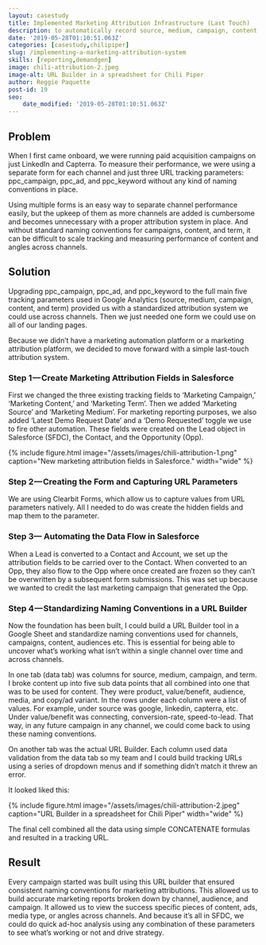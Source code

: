```yaml
---
layout: casestudy
title: Implemented Marketing Attribution Infrastructure (Last Touch)
description: to automatically record source, medium, campaign, content, and term for paid leads through to closed-won deals for easy ROI analysis.
date: '2019-05-28T01:10:51.063Z'
categories: [casestudy,chilipiper]
slug: /implementing-a-marketing-attribution-system
skills: [reporting,demandgen]
image: chili-attribution-2.jpeg
image-alt: URL Builder in a spreadsheet for Chili Piper
author: Reggie Paquette
post-id: 19
seo:
    date_modified: '2019-05-28T01:10:51.063Z'
---
```


## Problem

When I first came onboard, we were running paid acquisition campaigns on just LinkedIn and Capterra. To measure their performance, we were using a separate form for each channel and just three URL tracking parameters: ppc\_campaign, ppc\_ad, and ppc\_keyword without any kind of naming conventions in place.

Using multiple forms is an easy way to separate channel performance easily, but the upkeep of them as more channels are added is cumbersome and becomes unnecessary with a proper attribution system in place. And without standard naming conventions for campaigns, content, and term, it can be difficult to scale tracking and measuring performance of content and angles across channels.

## Solution

Upgrading ppc\_campaign, ppc\_ad, and ppc\_keyword to the full main five tracking parameters used in Google Analytics (source, medium, campaign, content, and term) provided us with a standardized attribution system we could use across channels. Then we just needed one form we could use on all of our landing pages.

Because we didn’t have a marketing automation platform or a marketing attribution platform, we decided to move forward with a simple last-touch attribution system.

### Step 1 — Create Marketing Attribution Fields in Salesforce

First we changed the three existing tracking fields to ‘Marketing Campaign,’ ‘Marketing Content,’ and ‘Marketing Term’. Then we added ‘Marketing Source’ and ‘Marketing Medium’. For marketing reporting purposes, we also added ‘Latest Demo Request Date’ and a ‘Demo Requested’ toggle we use to fire other automation. These fields were created on the Lead object in Salesforce (SFDC), the Contact, and the Opportunity (Opp).

{% include figure.html image="/assets/images/chili-attribution-1.png" caption="New marketing attribution fields in Salesforce." width="wide" %}

### Step 2 — Creating the Form and Capturing URL Parameters

We are using Clearbit Forms, which allow us to capture values from URL parameters natively. All I needed to do was create the hidden fields and map them to the parameter.

### Step 3— Automating the Data Flow in Salesforce

When a Lead is converted to a Contact and Account, we set up the attribution fields to be carried over to the Contact. When converted to an Opp, they also flow to the Opp where once created are frozen so they can’t be overwritten by a subsequent form submissions. This was set up because we wanted to credit the last marketing campaign that generated the Opp.

### Step 4 — Standardizing Naming Conventions in a URL Builder

Now the foundation has been built, I could build a URL Builder tool in a Google Sheet and standardize naming conventions used for channels, campaigns, content, audiences etc. This is essential for being able to uncover what’s working what isn’t within a single channel over time and across channels.

In one tab (data tab) was columns for source, medium, campaign, and term. I broke content up into five sub data points that all combined into one that was to be used for content. They were product, value/benefit, audience, media, and copy/ad variant. In the rows under each column were a list of values. For example, under source was google, linkedin, capterra, etc. Under value/benefit was connecting, conversion-rate, speed-to-lead. That way, in any future campaign in any channel, we could come back to using these naming conventions.

On another tab was the actual URL Builder. Each column used data validation from the data tab so my team and I could build tracking URLs using a series of dropdown menus and if something didn’t match it threw an error.

It looked liked this:

{% include figure.html image="/assets/images/chili-attribution-2.jpeg" caption="URL Builder in a spreadsheet for Chili Piper" width="wide" %}

The final cell combined all the data using simple CONCATENATE formulas and resulted in a tracking URL.

## Result

Every campaign started was built using this URL builder that ensured consistent naming conventions for marketing attributions. This allowed us to build accurate marketing reports broken down by channel, audience, and campaign. It allowed us to view the success specific pieces of content, ads, media type, or angles across channels. And because it’s all in SFDC, we could do quick ad-hoc analysis using any combination of these parameters to see what’s working or not and drive strategy.